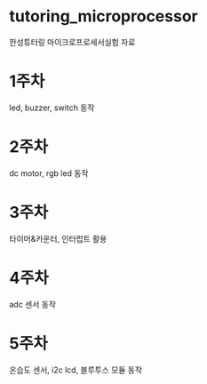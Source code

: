 # tutoring_microprocessor
한성튜터링 마이크로프로세서실험 자료

# 1주차
led, buzzer, switch 동작

# 2주차
dc motor, rgb led 동작

# 3주차
타이머&카운터, 인터럽트 활용

# 4주차
adc 센서 동작

# 5주차
온습도 센서, i2c lcd, 블루투스 모듈 동작